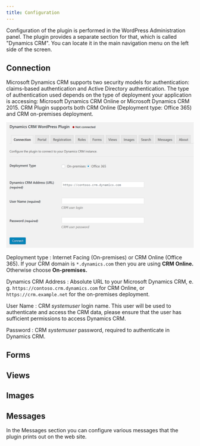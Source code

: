 ```yaml
---
title: Configuration
---
```


Configuration of the plugin is performed in the WordPress Administration panel. The plugin provides a separate section for that, which is called "Dynamics CRM". You can locate it in the main navigation menu on the left side of the screen.
 
## Connection

Microsoft Dynamics CRM supports two security models for authentication: claims-based authentication and Active Directory authentication. The type of authentication used depends on the type of deployment your application is accessing: Microsoft Dynamics CRM Online or Microsoft Dynamics CRM 2015. CRM Plugin supports both CRM Online (Deployment type: Office 365) and CRM on-premises deployment.

![Connection settings screen](/img/wpcrm/configuration_fig1.png)

Deployment type
: Internet Facing (On-premises) or CRM Online (Office 365). If your CRM domain is `*.dynamics.com` then you are using **CRM Online.** Otherwise choose **On-premises.**

Dynamics CRM Address
: Absolute URL to your Microsoft Dynamics CRM, e. g. `https://contoso.crm.dynamics.com` for CRM Online, or `https://crm.example.net` for the on-premises deployment.

User Name
: CRM *systemuser* login name. This user will be used to authenticate and access the CRM data, please ensure that the user has sufficient permissions to access Dynamics CRM.

Password
: CRM *systemuser* password, required to authenticate in Dynamics CRM.

## Forms

## Views

## Images

## Messages

In the Messages section you can configure various messages that the plugin prints out on the web site.
